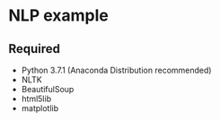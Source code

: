 # NLP example

## Required
- Python 3.7.1 (Anaconda Distribution recommended)
- NLTK
- BeautifulSoup
- html5lib
- matplotlib
